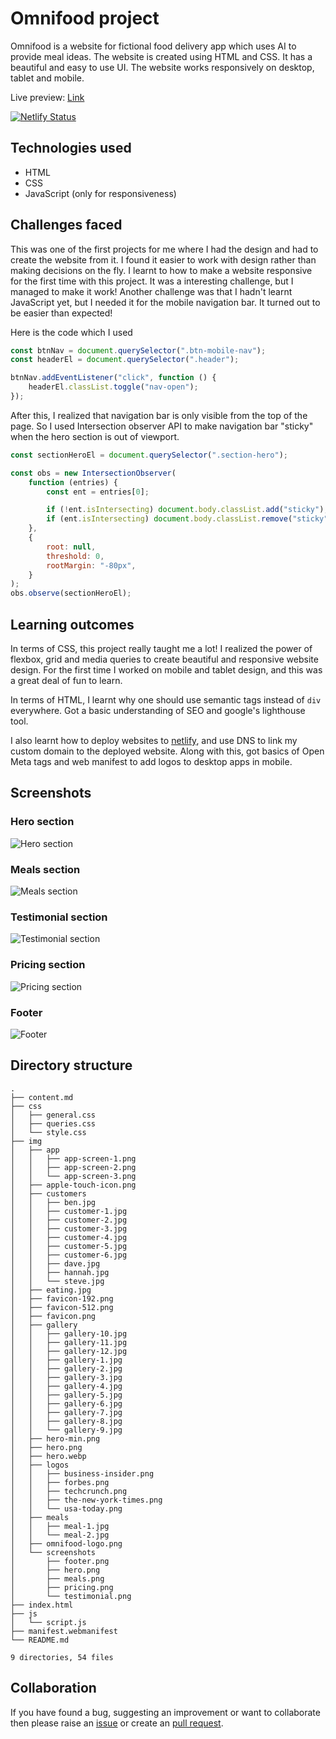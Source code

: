 # Omnifood project
Omnifood is a website for fictional food delivery app which uses AI to provide meal ideas. The website is created using HTML and CSS. It has a beautiful and easy to use UI. The website works responsively on desktop, tablet and mobile.

Live preview: [Link](https://omnifood.darshanvaishya.xyz)

[![Netlify Status](https://api.netlify.com/api/v1/badges/d964c6db-6ba5-476a-b581-67ef3bb2d2d6/deploy-status)](https://app.netlify.com/sites/naughty-poincare-2c7926/deploys)

## Technologies used
+ HTML
+ CSS
+ JavaScript (only for responsiveness)

## Challenges faced
This was one of the first projects for me where I had the design and had to create the website from it. I found it easier to work with design rather than making decisions on the fly. I learnt to how to make a website responsive for the first time with this project. It was a interesting challenge, but I managed to make it work! Another challenge was that I hadn't learnt JavaScript yet, but I needed it for the mobile navigation bar. It turned out to be easier than expected!

Here is the code which I used

```js
const btnNav = document.querySelector(".btn-mobile-nav");
const headerEl = document.querySelector(".header");

btnNav.addEventListener("click", function () {
	headerEl.classList.toggle("nav-open");
});
```

After this, I realized that navigation bar is only visible from the top of the page. So I used Intersection observer API to make navigation bar "sticky" when the hero section is out of viewport.

```js
const sectionHeroEl = document.querySelector(".section-hero");

const obs = new IntersectionObserver(
	function (entries) {
		const ent = entries[0];

		if (!ent.isIntersecting) document.body.classList.add("sticky");
		if (ent.isIntersecting) document.body.classList.remove("sticky");
	},
	{
		root: null,
		threshold: 0,
		rootMargin: "-80px",
	}
);
obs.observe(sectionHeroEl);
```

## Learning outcomes

In terms of CSS, this project really taught me a lot! I realized the power of flexbox, grid and media queries to create beautiful and responsive website design. For the first time I worked on mobile and tablet design, and this was a great deal of fun to learn.

In terms of HTML, I learnt why one should use semantic tags instead of ```div``` everywhere. Got a basic understanding of SEO and google's lighthouse tool.

I also learnt how to deploy websites to [netlify](https://www.netlify.com/), and use DNS to link my custom domain to the deployed website. Along with this, got basics of Open Meta tags and web manifest to add logos to desktop apps in mobile.
## Screenshots

### Hero section
![Hero section](./img/screenshots/hero.png)
### Meals section
![Meals section](./img/screenshots/meals.png)
### Testimonial section
![Testimonial section](./img/screenshots/testimonial.png)
### Pricing section
![Pricing section](./img/screenshots/pricing.png)
### Footer
![Footer](./img/screenshots/footer.png)
## Directory structure
```
.
├── content.md
├── css
│   ├── general.css
│   ├── queries.css
│   └── style.css
├── img
│   ├── app
│   │   ├── app-screen-1.png
│   │   ├── app-screen-2.png
│   │   └── app-screen-3.png
│   ├── apple-touch-icon.png
│   ├── customers
│   │   ├── ben.jpg
│   │   ├── customer-1.jpg
│   │   ├── customer-2.jpg
│   │   ├── customer-3.jpg
│   │   ├── customer-4.jpg
│   │   ├── customer-5.jpg
│   │   ├── customer-6.jpg
│   │   ├── dave.jpg
│   │   ├── hannah.jpg
│   │   └── steve.jpg
│   ├── eating.jpg
│   ├── favicon-192.png
│   ├── favicon-512.png
│   ├── favicon.png
│   ├── gallery
│   │   ├── gallery-10.jpg
│   │   ├── gallery-11.jpg
│   │   ├── gallery-12.jpg
│   │   ├── gallery-1.jpg
│   │   ├── gallery-2.jpg
│   │   ├── gallery-3.jpg
│   │   ├── gallery-4.jpg
│   │   ├── gallery-5.jpg
│   │   ├── gallery-6.jpg
│   │   ├── gallery-7.jpg
│   │   ├── gallery-8.jpg
│   │   └── gallery-9.jpg
│   ├── hero-min.png
│   ├── hero.png
│   ├── hero.webp
│   ├── logos
│   │   ├── business-insider.png
│   │   ├── forbes.png
│   │   ├── techcrunch.png
│   │   ├── the-new-york-times.png
│   │   └── usa-today.png
│   ├── meals
│   │   ├── meal-1.jpg
│   │   └── meal-2.jpg
│   ├── omnifood-logo.png
│   └── screenshots
│       ├── footer.png
│       ├── hero.png
│       ├── meals.png
│       ├── pricing.png
│       └── testimonial.png
├── index.html
├── js
│   └── script.js
├── manifest.webmanifest
└── README.md

9 directories, 54 files
```

## Collaboration

If you have found a bug, suggesting an improvement or want to collaborate then please raise an [issue](https://github.com/DarshanVaishya/omnifood/issues) or create an [pull request](https://github.com/DarshanVaishya/omnifood/pulls).
